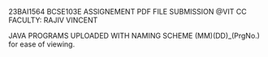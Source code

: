 23BAI1564 BCSE103E ASSIGNEMENT PDF FILE SUBMISSION @VIT CC FACULTY: RAJIV VINCENT

JAVA PROGRAMS UPLOADED WITH NAMING SCHEME (MM)(DD)_(PrgNo.) for ease of viewing.
